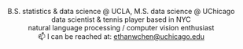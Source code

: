 <!-- bio -->
<p align="center">
  B.S. statistics & data science @ UCLA, M.S. data science @ UChicago<br>
  data scientist & tennis player based in NYC<br>
  natural language processing / computer vision enthusiast<br>
  📫 I can be reached at: <a href="mailto:ethanwc@uchicago.edu">ethanwchen@uchicago.edu</a>
</p>


